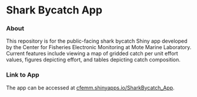 # Shark Bycatch App

### About
This repository is for the public-facing shark bycatch Shiny app developed by the Center for Fisheries Electronic Monitoring at Mote Marine Laboratory. Current features include viewing a map of gridded catch per unit effort values, figures depicting effort, and tables depicting catch composition.

### Link to App
The app can be accessed at [cfemm.shinyapps.io/SharkBycatch_App](cfemm.shinyapps.io/SharkBycatch_App).
